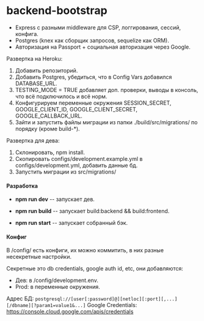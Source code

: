 # backend-bootstrap

- Express с разными middleware для CSP, логгирования, сессий, конфига.
- Postgres (knex как сборщик запросов, sequelize как ORM).
- Авторизация на Passport + социальная авторизация через Google.

Развертка на Heroku:
1. Добавить репозиторий.
2. Добавить Postgres, убедиться, что в Config Vars добавился DATABASE_URL.
3. TESTING_MODE = TRUE добавляет доп. проверки, выводы в консоль, что всё подключилось и всё норм.
4. Конфигурируем переменные окружения SESSION_SECRET, GOOGLE_CLIENT_ID, GOOGLE_CLIENT_SECRET, GOOGLE_CALLBACK_URL.
5. Зайти и запустить файлы миграции из папки ./build/src/migrations/ по порядку (кроме build-*).

Развертка для дева:
1. Склонировать, npm install.
2. Скопировать configs/development.example.yml в configs/development.yml, добавить данные бд.
3. Запустить миграции из src/migrations/

#### Разработка
- **npm run dev** -- запускает дев.

- **npm run build** -- запускает build:backend && build:frontend.
- **npm run start** -- запускает собранный бэк.

#### Конфиг
В /config/ есть конфиги, их можно коммитить, в них разные несекретные настройки.

Секретные это db credentials, google auth id, etc, они добавляются:
- Дев: в /config/development.env.
- Prod: в переменные окружения.

Адрес БД: `postgresql://[user[:password]@][netloc][:port][,...][/dbname][?param1=value1&...]`
Google Credentials: https://console.cloud.google.com/apis/credentials